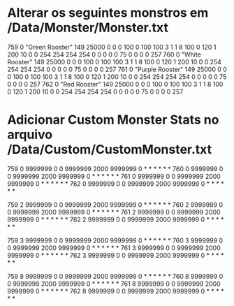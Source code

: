 # Alterar os seguintes monstros em /Data/Monster/Monster.txt
759       0      "Green Rooster"                      149     25000     0         0           0           100       0              100          100           3           1            1             8           100         0             120         1           200        10          0              0              254           254           254           254           0             0             0             0                    0                  75                 0                    0                    0                     0                      257
760       0      "White Rooster"                      149     25000     0         0           0           100       0              100          100           3           1            1             8           100         0             120         1           200        10          0              0              254           254           254           254           0             0             0             0                    0                  75                 0                    0                    0                     0                      257
761       0      "Purple Rooster"                     149     25000     0         0           0           100       0              100          100           3           1            1             8           100         0             120         1           200        10          0              0              254           254           254           254           0             0             0             0                    0                  75                 0                    0                    0                     0                      257
762       0      "Red Rooster"                        149     25000     0         0           0           100       0              100          100           3           1            1             8           100         0             120         1           200        10          0              0              254           254           254           254           0             0             0             0                    0                  75                 0                    0                    0                     0                      257


# Adicionar Custom Monster Stats no arquivo /Data/Custom/CustomMonster.txt
759       0           9999999   0           0           9999999   2000          9999999       0                *             *             *              *              *              *
760       0           9999999   0           0           9999999   2000          9999999       0                *             *             *              *              *              *
761       0           9999999   0           0           9999999   2000          9999999       0                *             *             *              *              *              *
762       0           9999999   0           0           9999999   2000          9999999       0                *             *             *              *              *              *

759       2           9999999   0           0           9999999   2000          9999999       0                *             *             *              *              *              *
760       2           9999999   0           0           9999999   2000          9999999       0                *             *             *              *              *              *
761       2           9999999   0           0           9999999   2000          9999999       0                *             *             *              *              *              *
762       2           9999999   0           0           9999999   2000          9999999       0                *             *             *              *              *              *

759       3           9999999   0           0           9999999   2000          9999999       0                *             *             *              *              *              *
760       3           9999999   0           0           9999999   2000          9999999       0                *             *             *              *              *              *
761       3           9999999   0           0           9999999   2000          9999999       0                *             *             *              *              *              *
762       3           9999999   0           0           9999999   2000          9999999       0                *             *             *              *              *              *

759       8           9999999   0           0           9999999   2000          9999999       0                *             *             *              *              *              *
760       8           9999999   0           0           9999999   2000          9999999       0                *             *             *              *              *              *
761       8           9999999   0           0           9999999   2000          9999999       0                *             *             *              *              *              *
762       8           9999999   0           0           9999999   2000          9999999       0                *             *             *              *              *              *
